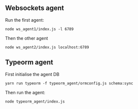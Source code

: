 ## Websockets agent
Run the first agent:
```
node ws_agent1/index.js -l 6789
```

Then the other agent
```
node ws_agent2/index.js localhost:6789
```


## Typeorm agent

First initialise the agent DB
```
yarn run typeorm -f typeorm_agent/ormconfig.js schema:sync
```

Then run the agent:

```
node typeorm_agent/index.js
```

